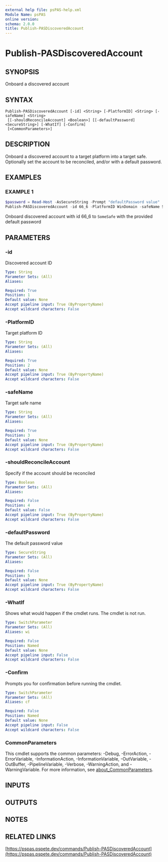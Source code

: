 ```yaml
---
external help file: psPAS-help.xml
Module Name: psPAS
online version:
schema: 2.0.0
title: Publish-PASDiscoveredAccount
---
```


# Publish-PASDiscoveredAccount

## SYNOPSIS

Onboard a discovered account

## SYNTAX

```
Publish-PASDiscoveredAccount [-id] <String> [-PlatformID] <String> [-safeName] <String>
 [[-shouldReconcileAccount] <Boolean>] [[-defaultPassword] <SecureString>] [-WhatIf] [-Confirm]
 [<CommonParameters>]
```

## DESCRIPTION
Onboard a discovered account to a target platform into a target safe.
Optionally set the account to be reconciled, and/or with a default password.

## EXAMPLES

### EXAMPLE 1
```powershell
$password = Read-Host -AsSecureString -Prompt "defaultPassword value"
Publish-PASDiscoveredAccount -id 66_6 -PlatformID WinDomain -safeName SomeSafe -defaultPassword $password
```

Onboard discovered account with id 66_6 to `SomeSafe` with the provided default password

## PARAMETERS

### -id
Discovered account ID

```yaml
Type: String
Parameter Sets: (All)
Aliases:

Required: True
Position: 1
Default value: None
Accept pipeline input: True (ByPropertyName)
Accept wildcard characters: False
```

### -PlatformID
Target platform ID

```yaml
Type: String
Parameter Sets: (All)
Aliases:

Required: True
Position: 2
Default value: None
Accept pipeline input: True (ByPropertyName)
Accept wildcard characters: False
```

### -safeName
Target safe name

```yaml
Type: String
Parameter Sets: (All)
Aliases:

Required: True
Position: 3
Default value: None
Accept pipeline input: True (ByPropertyName)
Accept wildcard characters: False
```

### -shouldReconcileAccount
Specify if the account should be reconciled

```yaml
Type: Boolean
Parameter Sets: (All)
Aliases:

Required: False
Position: 4
Default value: False
Accept pipeline input: True (ByPropertyName)
Accept wildcard characters: False
```

### -defaultPassword
The default password value

```yaml
Type: SecureString
Parameter Sets: (All)
Aliases:

Required: False
Position: 5
Default value: None
Accept pipeline input: True (ByPropertyName)
Accept wildcard characters: False
```

### -WhatIf
Shows what would happen if the cmdlet runs.
The cmdlet is not run.

```yaml
Type: SwitchParameter
Parameter Sets: (All)
Aliases: wi

Required: False
Position: Named
Default value: None
Accept pipeline input: False
Accept wildcard characters: False
```

### -Confirm
Prompts you for confirmation before running the cmdlet.

```yaml
Type: SwitchParameter
Parameter Sets: (All)
Aliases: cf

Required: False
Position: Named
Default value: None
Accept pipeline input: False
Accept wildcard characters: False
```

### CommonParameters
This cmdlet supports the common parameters: -Debug, -ErrorAction, -ErrorVariable, -InformationAction, -InformationVariable, -OutVariable, -OutBuffer, -PipelineVariable, -Verbose, -WarningAction, and -WarningVariable. For more information, see [about_CommonParameters](http://go.microsoft.com/fwlink/?LinkID=113216).

## INPUTS

## OUTPUTS

## NOTES

## RELATED LINKS

[https://pspas.pspete.dev/commands/Publish-PASDiscoveredAccount](https://pspas.pspete.dev/commands/Publish-PASDiscoveredAccount)
